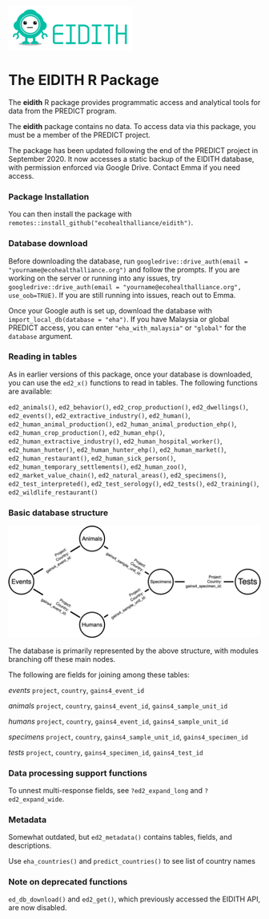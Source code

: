 
<!-- README.md is generated from README.Rmd. Please edit that file -->

![](inst/images/README-eidith-logo-2014.png)

# The EIDITH R Package

The **eidith** R package provides programmatic access and analytical
tools for data from the PREDICT program.

The **eidith** package contains no data. To access data via this package, you must be a
member of the PREDICT project.

The package has been updated following the end of the PREDICT project in September 2020. It now accesses a static backup of the EIDITH database, with permission enforced via Google Drive. Contact Emma if you need access.

### Package Installation

You can then install the package with `remotes::install_github("ecohealthalliance/eidith")`.

### Database download

Before downloading the database, run `googledrive::drive_auth(email = "yourname@ecohealthalliance.org")` and follow the prompts. If you are working on the server or running into any issues, try `googledrive::drive_auth(email = "yourname@ecohealthalliance.org", use_oob=TRUE)`. If you are still running into issues, reach out to Emma. 

Once your Google auth is set up, download the database with `import_local_db(database = "eha")`. If you have Malaysia or global PREDICT access, you can enter 
`"eha_with_malaysia"` or `"global"` for the `database` argument. 

### Reading in tables
 
As in earlier versions of this package, once your database is downloaded, you can use the `ed2_x()` functions to read in tables.
The following functions are available:

`ed2_animals()`,
`ed2_behavior()`,
`ed2_crop_production()`,
`ed2_dwellings()`,
`ed2_events()`,
`ed2_extractive_industry()`,
`ed2_human()`,
`ed2_human_animal_production()`,
`ed2_human_animal_production_ehp()`,
`ed2_human_crop_production()`,
`ed2_human_ehp()`,
`ed2_human_extractive_industry()`,
`ed2_human_hospital_worker()`,
`ed2_human_hunter()`,
`ed2_human_hunter_ehp()`,
`ed2_human_market()`,
`ed2_human_restaurant()`,
`ed2_human_sick_person()`,
`ed2_human_temporary_settlements()`,
`ed2_human_zoo()`,
`ed2_market_value_chain()`,
`ed2_natural_areas()`,
`ed2_specimens()`,
`ed2_test_interpreted()`,
`ed2_test_serology()`,
`ed2_tests()`,
`ed2_training()`,
`ed2_wildlife_restaurant()`

### Basic database structure
![](inst/images/README-primary-tables.png)

The database is primarily represented by the above structure, with modules branching off these main nodes.

The following are fields for joining among these tables:

_events_ `project`, `country`, `gains4_event_id` 

_animals_ `project`, `country`, `gains4_event_id`, `gains4_sample_unit_id`

_humans_  `project`, `country`, `gains4_event_id`, `gains4_sample_unit_id` 

_specimens_ `project`, `country`, `gains4_sample_unit_id`, `gains4_specimen_id` 

_tests_ `project`, `country`, `gains4_specimen_id`, `gains4_test_id` 

### Data processing support functions

To unnest multi-response fields, see `?ed2_expand_long` and `?ed2_expand_wide`.

### Metadata
Somewhat outdated, but `ed2_metadata()` contains tables, fields, and descriptions.

Use `eha_countries()` and `predict_countries()` to see list of country names

### Note on deprecated functions 

`ed_db_download()` and `ed2_get()`, which previously accessed the EIDITH API, are now disabled.



